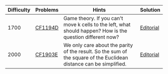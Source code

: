 | Difficulty | Problems | Hints | Solution |
| -------- | -------- | -------- | -------- |
| 1700 | [CF1194D](https://codeforces.com/problemset/problem/1194/D) | Game theory. If you can't move k cells to the left, what should happen? How is the question different now? | [Editorial](https://github.com/Yawn-Sean/Daily_CF_Problems/blob/main/daily_problems/2024/03/0306/solution/cf1194d.md) |
| 2000 | [CF1903E](https://codeforces.com/problemset/problem/1903/E) | We only care about the parity of the result. So the sum of the square of the Euclidean distance can be simplified. | [Editorial](https://github.com/Yawn-Sean/Daily_CF_Problems/blob/main/daily_problems/2024/04/0411/solution/cf1903e.md) |